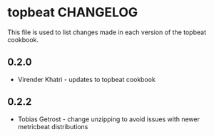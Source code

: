 topbeat CHANGELOG
=================

This file is used to list changes made in each version of the topbeat cookbook.

0.2.0
-----

- Virender Khatri - updates to topbeat cookbook


0.2.2
-----
- Tobias Getrost - change unzipping to avoid issues with newer metricbeat distributions
